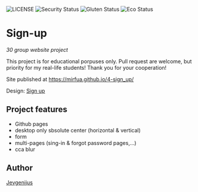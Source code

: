 ![LICENSE](https://img.shields.io/badge/license-MIT-blue.svg?style=flat-square)
![Security Status](https://img.shields.io/security-headers?label=Security&url=https%3A%2F%2Fgithub.com&style=flat-square)
![Gluten Status](https://img.shields.io/badge/Gluten-Free-green.svg)
![Eco Status](https://img.shields.io/badge/ECO-Friendly-green.svg)

# Sign-up

_30 group website project_

This project is for educational porpuses only. Pull request are welcome, but priority for my real-life students! Thank you for your cooperation!

Site published at https://mirfua.github.io/4-sign_up/

Design: [Sign up](https://cdn.discordapp.com/attachments/850245533838868480/850246368214908970/day1dr.png)

## Project features

- Github pages
- desktop only
sbsolute center (horizontal & vertical)
- form
- multi-pages (sing-in & forgot password pages,...)
- cca blur

## Author

[Jevgenijus](https://github.com/Mirfua)